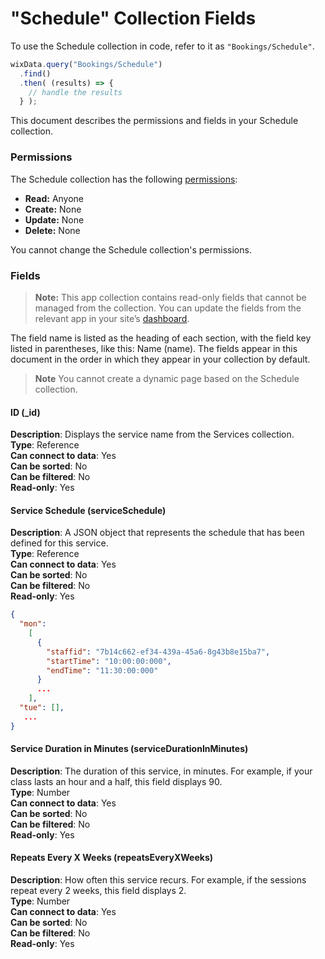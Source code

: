 <!-- This article was published using the Doc Push single-sourcing tool. Any changes to this article MUST be made in the source file. Find it at www.github.com/wix-private/velo-docs.-->



# "Schedule" Collection Fields







To use the Schedule collection in code, refer to it as `"Bookings/Schedule"`.

```javascript
wixData.query("Bookings/Schedule")
  .find()
  .then( (results) => {
    // handle the results
  } );
```

This document describes the permissions and fields in your Schedule collection. 

### Permissions 

The Schedule collection has the following [permissions](https://support.wix.com/en/article/about-collection-permissions):

-   **Read:** Anyone 
-   **Create:** None
-   **Update:** None
-   **Delete:** None

You cannot change the Schedule collection's permissions. 

### Fields 

> **Note:**
> This app collection contains read-only fields that cannot be managed from the collection. You can update the fields from the relevant app in your site’s [dashboard](https://support.wix.com/en/article/accessing-your-sites-dashboard).

The field name is listed as the heading of each section, with the field key listed in parentheses, like this: Name (name). The fields appear in this document in the order in which they appear in your collection by default.

> **Note**
> You cannot create a dynamic page based on the Schedule collection.

#### ID (\_id) 

**Description**: Displays the service name from the Services collection.  
**Type**: Reference  
**Can connect to data**: Yes  
**Can be sorted**: No  
**Can be filtered**: No  
**Read-only**: Yes

#### Service Schedule (serviceSchedule) 

**Description**: A JSON object that represents the schedule that has been defined for this service.  
**Type**: Reference  
**Can connect to data**: Yes  
**Can be sorted**: No  
**Can be filtered**: No  
**Read-only**: Yes

```json
{
  "mon":
    [
      {
        "staffid": "7b14c662-ef34-439a-45a6-8g43b8e15ba7",
        "startTime": "10:00:00:000",
        "endTime": "11:30:00:000"
      }
      ...
    ],
  "tue": [],
   ...                    
}
```

#### Service Duration in Minutes (serviceDurationInMinutes) 

**Description**: The duration of this service, in minutes. For example, if your class lasts an hour and a half, this field displays 90.  
**Type**: Number  
**Can connect to data**: Yes  
**Can be sorted**: No  
**Can be filtered**: No  
**Read-only**: Yes

#### Repeats Every X Weeks (repeatsEveryXWeeks) 

**Description**: How often this service recurs. For example, if the sessions repeat every 2 weeks, this field displays 2.  
**Type**: Number  
**Can connect to data**: Yes  
**Can be sorted**: No  
**Can be filtered**: No  
**Read-only**: Yes